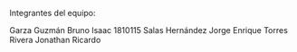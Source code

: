 Integrantes del equipo:

Garza Guzmán Bruno Isaac 1810115
Salas Hernández Jorge Enrique
Torres Rivera Jonathan Ricardo
